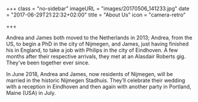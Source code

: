 +++
class = "no-sidebar"
imageURL = "images/20170506_141233.jpg"
date = "2017-06-29T21:22:32+02:00"
title = "About Us"
icon = "camera-retro"

+++

<!--more-->
Andrea and James both moved to the Netherlands in 2013; Andrea, from the US, to begin a PhD in the city of Nijmegen, and James, just having finished his in England, to take a job with Philips in the city of Eindhoven. A few months after their respective arrivals, they met at an Alasdair Roberts gig. They’ve been together ever since. 

In June 2018, Andrea and James, now residents of Nijmegen, will be married in the historic Nijmegen Stadhuis. They’ll celebrate their wedding with a reception in Eindhoven and then again with another party in Portland, Maine (USA) in July.

